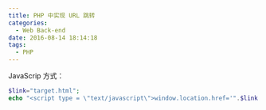 ```yaml
---
title: PHP 中实现 URL 跳转
categories:
  - Web Back-end
date: 2016-08-14 18:14:18
tags:
  - PHP
---
```


JavaScrip 方式：

``` php
$link="target.html";
echo "<script type = \"text/javascript\">window.location.href='".$link."'</script>";
```